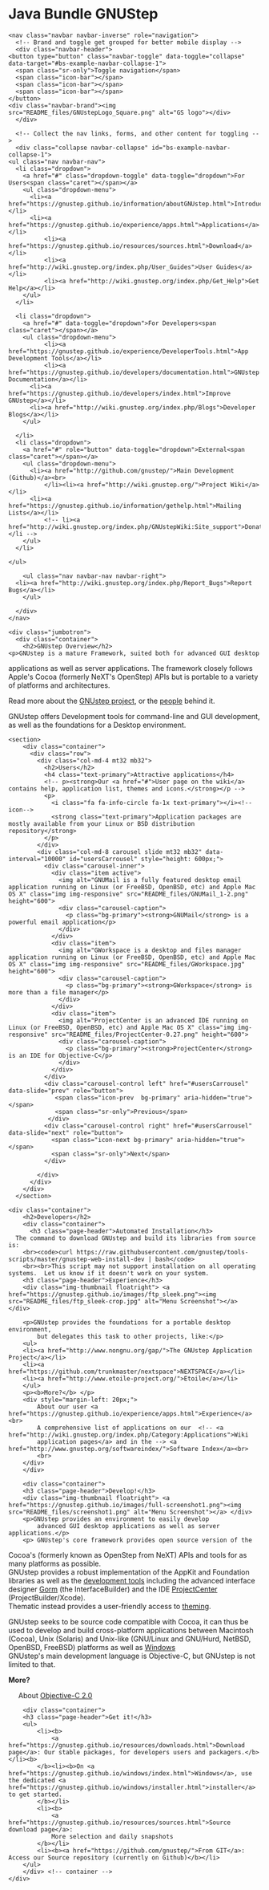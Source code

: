 # Java Bundle GNUStep
<!DOCTYPE html PUBLIC "-//W3C//DTD HTML 4.01 Transitional//EN" "http://www.w3.org/TR/html4/loose.dtd">
<html><head lang="en">
    <link href="README_files/bootstrap.min.css" rel="stylesheet">
    <link href="README_files/bs-theme-gnustep.css" rel="stylesheet">
    <meta name="viewport" content="width=device-width, initial-scale=1.0">
    <meta http-equiv="Content-type" content="text/html; charset=UTF-8">
    <link rel="SHORTCUT ICON" href="https://gnustep.github.io/images/gnustep-favicon.ico">
  </head>
	  <body>
	  
    <nav class="navbar navbar-inverse" role="navigation">
      <!-- Brand and toggle get grouped for better mobile display -->
      <div class="navbar-header">
	<button type="button" class="navbar-toggle" data-toggle="collapse" data-target="#bs-example-navbar-collapse-1">
	  <span class="sr-only">Toggle navigation</span>
	  <span class="icon-bar"></span>
	  <span class="icon-bar"></span>
	  <span class="icon-bar"></span>
	</button>
	<div class="navbar-brand"><img src="README_files/GNUstepLogo_Square.png" alt="GS logo"></div>
      </div>
      
      <!-- Collect the nav links, forms, and other content for toggling -->
      <div class="collapse navbar-collapse" id="bs-example-navbar-collapse-1">
	<ul class="nav navbar-nav">
	  <li class="dropdown">
	    <a href="#" class="dropdown-toggle" data-toggle="dropdown">For Users<span class="caret"></span></a>
	    <ul class="dropdown-menu">
	      <li><a href="https://gnustep.github.io/information/aboutGNUstep.html">Introduction</a></li>
	      <li><a href="https://gnustep.github.io/experience/apps.html">Applications</a></li>
              <li><a href="https://gnustep.github.io/resources/sources.html">Download</a></li>
              <li><a href="http://wiki.gnustep.org/index.php/User_Guides">User Guides</a></li>
              <li><a href="http://wiki.gnustep.org/index.php/Get_Help">Get Help</a></li>
	    </ul>
	  </li>
	  
	  <li class="dropdown">
	    <a href="#" data-toggle="dropdown">For Developers<span class="caret"></span></a>
	    <ul class="dropdown-menu">
              <li><a href="https://gnustep.github.io/experience/DeveloperTools.html">App Development Tools</a></li>
              <li><a href="https://gnustep.github.io/developers/documentation.html">GNUstep Documentation</a></li>
	      <li><a href="https://gnustep.github.io/developers/index.html">Improve GNUstep</a></li>
	      <li><a href="http://wiki.gnustep.org/index.php/Blogs">Developer Blogs</a></li>
	    </ul>
	    
	  </li>
	  <li class="dropdown">
	    <a href="#" role="button" data-toggle="dropdown">External<span class="caret"></span></a>
	    <ul class="dropdown-menu">
	      <li><a href="http://github.com/gnustep/">Main Development (Github)</a><br>
              </li><li><a href="http://wiki.gnustep.org/">Project Wiki</a></li>
	      <li><a href="https://gnustep.github.io/information/gethelp.html">Mailing Lists</a></li>
              <!-- li><a href="http://wiki.gnustep.org/index.php/GNUstepWiki:Site_support">Donations</a></li -->
	    </ul>
	  </li>
	  
	</ul>

        <ul class="nav navbar-nav navbar-right">
	  <li><a href="http://wiki.gnustep.org/index.php/Report_Bugs">Report Bugs</a></li>
        </ul>

      </div>
    </nav>

    <div class="jumbotron">
      <div class="container">
        <h2>GNUstep Overview</h2>
	<p>GNUstep is a mature Framework, suited both for advanced GUI desktop 
applications as well as server applications. The framework closely 
follows Apple's Cocoa (formerly NeXT's OpenStep) APIs but is portable to
 a variety of platforms and architectures.</p>
	<p>Read more about the <a href="https://gnustep.github.io/information/aboutGNUstep.html">GNUstep project</a>, or the  <a href="https://gnustep.github.io/developers/whoiswho.html">people</a> behind it.</p>
	<p>GNUstep offers Development tools for command-line and GUI development, as well as the foundations for a Desktop environment.
	</p>
      </div>
    </div>
<!--   users  carrousel -->
    <section>
        <div class="container">
          <div class="row">
            <div class="col-md-4 mt32 mb32">
              <h2>Users</h2>
              <h4 class="text-primary">Attractive applications</h4>
              <!-- p><strong>Our <a href="#">User page on the wiki</a> contains help, application list, themes and icons.</strong></p -->
              <p>
                <i class="fa fa-info-circle fa-1x text-primary"></i><!--icon-->
                <strong class="text-primary">Application packages are mostly available from your Linux or BSD distribution repository</strong>
              </p>
            </div>
            <div class="col-md-8 carousel slide mt32 mb32" data-interval="10000" id="usersCarrousel" style="height: 600px;">
              <div class="carousel-inner">
                <div class="item active">
                  <img alt="GNUMail is a fully featured desktop email application running on Linux (or FreeBSD, OpenBSD, etc) and Apple Mac OS X" class="img img-responsive" src="README_files/GNUMail_1-2.png" height="600">
                  <div class="carousel-caption">
                    <p class="bg-primary"><strong>GNUMail</strong> is a powerful email application</p>
                  </div>
                </div>
                <div class="item">
                  <img alt="GWorkspace is a desktop and files manager application running on Linux (or FreeBSD, OpenBSD, etc) and Apple Mac OS X" class="img img-responsive" src="README_files/GWorkspace.jpg" height="600">
                  <div class="carousel-caption">
                    <p class="bg-primary"><strong>GWorkspace</strong> is more than a file manager</p>
                  </div>
                </div>
                <div class="item">
                  <img alt="ProjectCenter is an advanced IDE running on Linux (or FreeBSD, OpenBSD, etc) and Apple Mac OS X" class="img img-responsive" src="README_files/ProjectCenter-0.27.png" height="600">
                  <div class="carousel-caption">
                    <p class="bg-primary"><strong>ProjectCenter</strong> is an IDE for Objective-C</p>
                  </div>
                </div>
              </div>
              <div class="carousel-control left" href="#usersCarrousel" data-slide="prev" role="button">
                 <span class="icon-prev  bg-primary" aria-hidden="true"></span>
                 <span class="sr-only">Previous</span>
               </div>
              <div class="carousel-control right" href="#usersCarrousel" data-slide="next" role="button">
                <span class="icon-next bg-primary" aria-hidden="true"></span>
                <span class="sr-only">Next</span>
              </div>
<!--              <ol class="carousel-indicators">
                <li class="active bg-primary" data-slide-to="0" data-target="#usersCarrousel"></li>
                <li data-slide-to="1" data-target="#usersCarrousel" class=" bg-primary"></li>
                <li data-slide-to="2" data-target="#usersCarrousel" class=" bg-primary"></li>
              </ol>-->
            </div>
          </div>
        </div>
      </section>
<!--/users carrousel-->


    <div class="container">
        <h2>Developers</h2>
        <div class="container">
          <h3 class="page-header">Automated Installation</h3>
	  The command to download GNUstep and build its libraries from source is:
	    <br><code>curl https://raw.githubusercontent.com/gnustep/tools-scripts/master/gnustep-web-install-dev | bash</code>
	    <br><br>This script may not support installation on all operating systems.  Let us know if it doesn't work on your system.
        <h3 class="page-header">Experience</h3>
        <div class="img-thumbnail floatright"> <a href="https://gnustep.github.io/images/ftp_sleek.png"><img src="README_files/ftp_sleek-crop.jpg" alt="Menu Screenshot"></a> </div>
        
        <p>GNUstep provides the foundations for a portable desktop environment,
            but delegates this task to other projects, like:</p>
        <ul>
        <li><a href="http://www.nongnu.org/gap/">The GNUstep Application Project</a></li>
        <li><a href="https://github.com/trunkmaster/nextspace">NEXTSPACE</a></li>
        <li><a href="http://www.etoile-project.org/">Etoile</a></li>
        </ul>
        <p><b>More?</b> </p>
        <div style="margin-left: 20px;">
            About our user <a href="https://gnustep.github.io/experience/apps.html">Experience</a><br>
            A comprehensive list of applications on our  <!-- <a href="http://wiki.gnustep.org/index.php/Category:Applications">Wiki
            application pages</a> and in the --> <a href="http://www.gnustep.org/softwareindex/">Software Index</a><br>
            <br>
        </div>
        </div>

        <div class="container">
        <h3 class="page-header">Develop!</h3>
        <div class="img-thumbnail floatright"> <a href="https://gnustep.github.io/images/full-screenshot1.png"><img src="README_files/screenshot1.png" alt="Menu Screenshot"></a> </div>
        <p>GNUstep provides an environment to easily develop
            advanced GUI desktop applications as well as server applications.</p>
        <p> GNUstep's core framework provides open source version of the
 Cocoa's (formerly known as OpenStep from NeXT) APIs and tools for as 
many platforms as possible. <br>
            GNUstep provides a robust implementation of the AppKit and
            Foundation libraries as well as the  <a href="https://gnustep.github.io/experience/DeveloperTools.html">development tools</a>
            including the advanced interface designer <a href="https://gnustep.github.io/experience/Gorm.html">Gorm</a> (the InterfaceBuilder) and the IDE 
            <a href="https://gnustep.github.io/experience/ProjectCenter.html">ProjectCenter</a> (ProjectBuilder/Xcode).<br>
        Thematic instead provides a user-friendly access to <a href="https://gnustep.github.io/experience/Theming.html">theming</a>.
        </p>
        <p>GNUstep seeks to be source code compatible with Cocoa, it can
            thus be used to develop and build cross-platform 
applications
            between Macintosh (Cocoa),  Unix (Solaris) and Unix-like 
(GNU/Linux and GNU/Hurd, NetBSD, OpenBSD, FreeBSD) platforms as well as <a href="https://gnustep.github.io/windows/index.html">Windows</a>
            <br>
            GNUstep's main development language is Objective-C, but
            GNUstep is not limited to that. </p>
        <p><b>More?</b> </p>
        <div style="margin-left: 20px;"> 
            About <a href="https://developer.apple.com/library/archive/documentation/Cocoa/Conceptual/ProgrammingWithObjectiveC/Introduction/Introduction.html#//apple_ref/doc/uid/TP40011210">Objective-C 2.0</a> 
            <br>
            <!--
                Need help building from source code? Look at our <a href="http://wiki.gnustep.org/index.php/User_Guides">Guides</a>.
                -->
        </div>
        </div>
        
        <div class="container">
        <h3 class="page-header">Get it!</h3>
        <ul>
            <li><b>
                <a href="https://gnustep.github.io/resources/downloads.html">Download page</a>: Our stable packages, for developers users and packagers.</b></li><b>
            </b><li><b>On <a href="https://gnustep.github.io/windows/index.html">Windows</a>, use the dedicated <a href="https://gnustep.github.io/windows/installer.html">installer</a> to get started.
            </b></li>
            <li><b>
                <a href="https://gnustep.github.io/resources/sources.html">Source download page</a>:
                More selection and daily snapshots
            </b></li>
            <li><b><a href="https://github.com/gnustep/">From GIT</a>: Access our Source repository (currently on Github)</b></li>
        </ul>
        </div> <!-- container -->
    </div>
  

</body></html>
